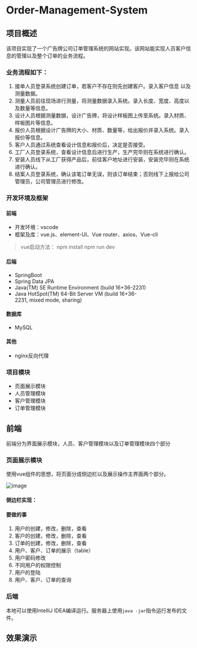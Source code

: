 # Order-Management-System

## 项目概述

该项目实现了一个广告牌公司订单管理系统的网站实现。该网站能实现人员客户信息的管理以及整个订单的业务流程。

### 业务流程如下：

1. 接单⼈员登录系统创建订单，若客户不存在则先创建客户。录入客户信息  以及测量数据。
2. 测量⼈员前往现场进⾏测量，将测量数据录⼊系统。录入长度、宽度、高度以及数量等信息。
3. 设计⼈员根据测量数据，设计⼴告牌，将设计样板图上传⾄系统。录入材质、样板图⽚等信息。
4. 报价⼈员根据设计⼴告牌的⼤⼩、材质、数量等，给出报价并录⼊系统。录入报价等信息。
5. 客户⼈员通过系统查看设计信息和报价后，决定是否接受。
6. ⼯⼚⼈员登录系统，查看设计信息后进⾏⽣产，⽣产完毕则在系统进⾏确认。
7. 安装⼈员线下从⼯⼚获得产品后，前往客户地址进⾏安装，安装完毕则在系统进⾏确认。
8. 结案⼈员登录系统，确认该笔订单⽆误，则该订单结束；否则线下上报给公司管理员，公司管理员进⾏修改。


### 开发环境及框架

#### 前端

- 开发环境：vscode
- 框架及库：vue.js、element-UI、Vue router、axios、Vue-cli

> vue启动方法：
> npm install
> npm run dev


#### 后端

- SpringBoot
- Spring Data JPA
- Java(TM) SE Runtime Environment (build 16+36-2231)
- Java HotSpot(TM) 64-Bit Server VM (build 16+36-2231, mixed mode, sharing)

#### 数据库

- MySQL

#### 其他

- nginx反向代理

### 项目模块

- 页面展示模块
- 人员管理模块
- 客户管理模块
- 订单管理模块



## 前端

前端分为界面展示模块，人员、客户管理模块以及订单管理模块四个部分

### 页面展示模块

使用vue组件的思想，将页面分成侧边栏以及展示操作主界面两个部分。

![image](https://user-images.githubusercontent.com/74498528/124267240-95224700-db6a-11eb-8eb8-9103e5ace4c3.png)

#### 侧边栏实现：








#### 要做的事
1. 用户的创建，修改，删除，查看
2. 客户的创建，修改，删除，查看
3. 订单的创建，修改，删除，查看
4. 用户、客户、订单的展示（table）
5. 用户密码修改
6. 不同用户的权限控制
7. 用户的登陆
8. 用户、客户、订单的查询


### 后端

本地可以使用IntelliJ IDEA编译运行。服务器上使用`java -jar`指令运行发布的文件。

## 效果演示





